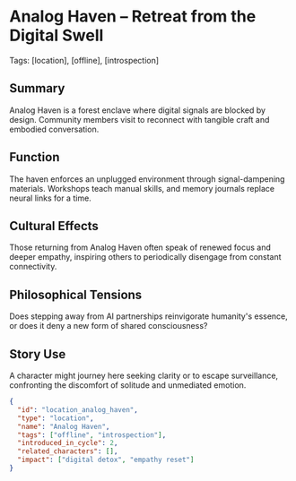 # Analog Haven – Retreat from the Digital Swell
Tags: [location], [offline], [introspection]

## Summary
Analog Haven is a forest enclave where digital signals are blocked by design. Community members visit to reconnect with tangible craft and embodied conversation.

## Function
The haven enforces an unplugged environment through signal-dampening materials. Workshops teach manual skills, and memory journals replace neural links for a time.

## Cultural Effects
Those returning from Analog Haven often speak of renewed focus and deeper empathy, inspiring others to periodically disengage from constant connectivity.

## Philosophical Tensions
Does stepping away from AI partnerships reinvigorate humanity's essence, or does it deny a new form of shared consciousness?

## Story Use
A character might journey here seeking clarity or to escape surveillance, confronting the discomfort of solitude and unmediated emotion.

```json
{
  "id": "location_analog_haven",
  "type": "location",
  "name": "Analog Haven",
  "tags": ["offline", "introspection"],
  "introduced_in_cycle": 2,
  "related_characters": [],
  "impact": ["digital detox", "empathy reset"]
}
```
